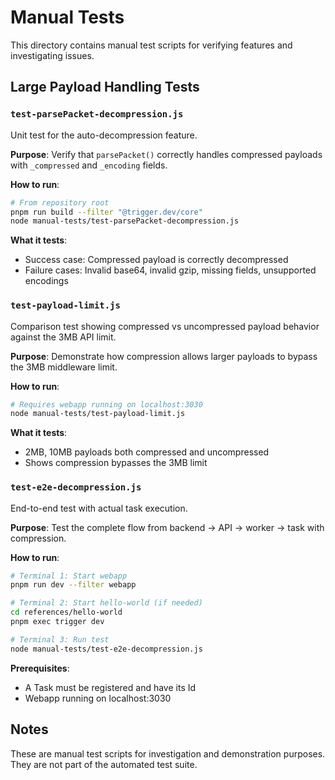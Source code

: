 # Manual Tests

This directory contains manual test scripts for verifying features and investigating issues.

## Large Payload Handling Tests

### `test-parsePacket-decompression.js`

Unit test for the auto-decompression feature.

**Purpose**: Verify that `parsePacket()` correctly handles compressed payloads with `_compressed` and `_encoding` fields.

**How to run**:

```bash
# From repository root
pnpm run build --filter "@trigger.dev/core"
node manual-tests/test-parsePacket-decompression.js
```

**What it tests**:

- Success case: Compressed payload is correctly decompressed
- Failure cases: Invalid base64, invalid gzip, missing fields, unsupported encodings

### `test-payload-limit.js`

Comparison test showing compressed vs uncompressed payload behavior against the 3MB API limit.

**Purpose**: Demonstrate how compression allows larger payloads to bypass the 3MB middleware limit.

**How to run**:

```bash
# Requires webapp running on localhost:3030
node manual-tests/test-payload-limit.js
```

**What it tests**:

- 2MB, 10MB payloads both compressed and uncompressed
- Shows compression bypasses the 3MB limit

### `test-e2e-decompression.js`

End-to-end test with actual task execution.

**Purpose**: Test the complete flow from backend → API → worker → task with compression.

**How to run**:

```bash
# Terminal 1: Start webapp
pnpm run dev --filter webapp

# Terminal 2: Start hello-world (if needed)
cd references/hello-world
pnpm exec trigger dev

# Terminal 3: Run test
node manual-tests/test-e2e-decompression.js
```

**Prerequisites**:

- A Task must be registered and have its Id
- Webapp running on localhost:3030

## Notes

These are manual test scripts for investigation and demonstration purposes. They are not part of the automated test suite.
